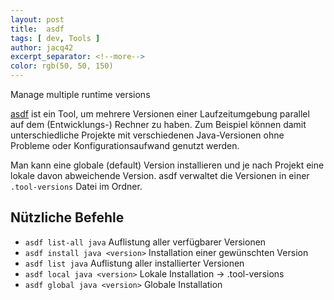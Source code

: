 ```yaml
---
layout: post
title:  asdf
tags: [ dev, Tools ]
author: jacq42
excerpt_separator: <!--more-->
color: rgb(50, 50, 150)
---
```


Manage multiple runtime versions

<!--more-->

[asdf](https://asdf-vm.com/) ist ein Tool, um mehrere Versionen einer Laufzeitumgebung parallel auf dem (Entwicklungs-) Rechner zu haben.
Zum Beispiel können damit unterschiedliche Projekte mit verschiedenen Java-Versionen ohne Probleme oder Konfigurationsaufwand genutzt werden.

Man kann eine globale (default) Version installieren und je nach Projekt eine lokale davon abweichende Version. asdf verwaltet die Versionen in einer `.tool-versions` Datei im Ordner.

## Nützliche Befehle

* `asdf list-all java` Auflistung aller verfügbarer Versionen
* `asdf install java <version>` Installation einer gewünschten Version
* `asdf list java` Auflistung aller installierter Versionen
* `asdf local java <version>` Lokale Installation -> .tool-versions
* `asdf global java <version>` Globale Installation


